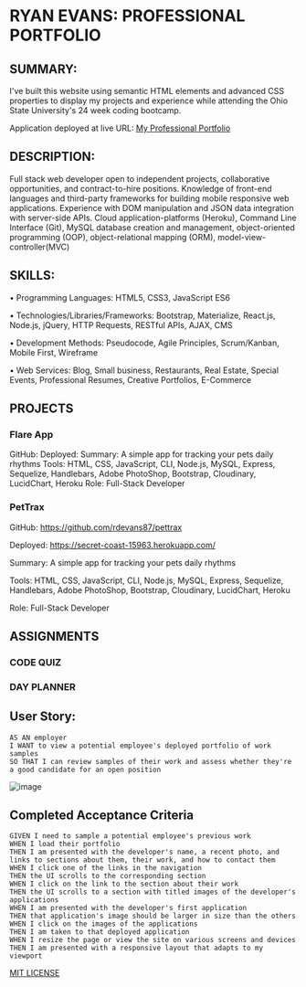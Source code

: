 # RYAN EVANS: PROFESSIONAL PORTFOLIO 

## SUMMARY:

I've built this website using semantic HTML elements and advanced CSS properties to display my projects and experience while attending the Ohio State University's 24 week coding bootcamp. 

Application deployed at live URL: [My Professional Portfolio](https://rdevans87.github.io/RyanEvans_ProfessionalPortfolio/)

## DESCRIPTION:

Full stack web developer open to independent projects, collaborative opportunities, and contract-to-hire positions. Knowledge of front-end languages and third-party frameworks for building mobile responsive web applications. Experience with DOM manipulation and JSON data integration with server-side APIs. Cloud application-platforms (Heroku), Command Line Interface (Git), MySQL database creation and management, object-oriented programming (OOP), object-relational mapping (ORM), model-view-controller(MVC)

## SKILLS: 

• Programming Languages: HTML5, CSS3, JavaScript ES6

• Technologies/Libraries/Frameworks: Bootstrap, Materialize, React.js, Node.js, jQuery, HTTP
Requests, RESTful APIs, AJAX, CMS

• Development Methods: Pseudocode, Agile Principles, Scrum/Kanban, Mobile First, Wireframe

• Web Services: Blog, Small business, Restaurants, Real Estate, Special Events, Professional
Resumes, Creative Portfolios, E-Commerce

## PROJECTS

### Flare App 
GitHub: 
Deployed:
Summary:  A simple app for tracking your pets daily rhythms
Tools: HTML, CSS, JavaScript, CLI, Node.js, MySQL, Express, Sequelize, Handlebars, Adobe PhotoShop, Bootstrap, Cloudinary, LucidChart, Heroku
Role: Full-Stack Developer

### PetTrax 
GitHub: https://github.com/rdevans87/pettrax

Deployed: https://secret-coast-15963.herokuapp.com/

Summary:  A simple app for tracking your pets daily rhythms

Tools: HTML, CSS, JavaScript, CLI, Node.js, MySQL, Express, Sequelize, Handlebars, Adobe PhotoShop, Bootstrap, Cloudinary, LucidChart, Heroku

Role: Full-Stack Developer

## ASSIGNMENTS

### CODE QUIZ

### DAY PLANNER






## User Story:

```
AS AN employer
I WANT to view a potential employee's deployed portfolio of work samples
SO THAT I can review samples of their work and assess whether they're a good candidate for an open position

```

![image](https://user-images.githubusercontent.com/74195719/111891376-03326c00-89c9-11eb-8679-3d9152e4d7ec.png)



## Completed Acceptance Criteria

```
GIVEN I need to sample a potential employee's previous work
WHEN I load their portfolio
THEN I am presented with the developer's name, a recent photo, and links to sections about them, their work, and how to contact them
WHEN I click one of the links in the navigation
THEN the UI scrolls to the corresponding section
WHEN I click on the link to the section about their work
THEN the UI scrolls to a section with titled images of the developer's applications
WHEN I am presented with the developer's first application
THEN that application's image should be larger in size than the others
WHEN I click on the images of the applications
THEN I am taken to that deployed application
WHEN I resize the page or view the site on various screens and devices
THEN I am presented with a responsive layout that adapts to my viewport

```


[MIT LICENSE](/Users/ryanevans/LICENSE.txt)
